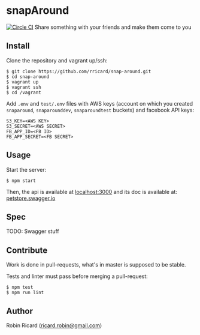 # snapAround

[![Circle CI](https://circleci.com/gh/rricard/snap-around.svg?style=svg&circle-token=c8555431c981b376ab27ac2b3e8414502cf25f62)](https://circleci.com/gh/rricard/snap-around)
Share something with your friends and make them come to you

## Install

Clone the repository and vagrant up/ssh:

```shell
$ git clone https://github.com/rricard/snap-around.git
$ cd snap-around
$ vagrant up
$ vagrant ssh
$ cd /vagrant
```

Add `.env` and `test/.env` files with AWS keys (account on which you created 
`snaparound`, `snaparounddev`, `snaparoundtest` buckets) and facebook API keys:

```
S3_KEY=<AWS KEY>
S3_SECRET=<AWS SECRET>
FB_APP_ID=<FB ID>
FB_APP_SECRET=<FB SECRET>
```

## Usage

Start the server:

```shell
$ npm start
```

Then, the api is available at [localhost:3000](http://localhost:3000) and its
doc is available at: [petstore.swagger.io](http://petstore.swagger.io/?url=http://localhost:3000/v1.0/spec.json)

## Spec

TODO: Swagger stuff

## Contribute

Work is done in pull-requests, what's in master is supposed to be stable.

Tests and linter must pass before merging a pull-request:

```shell
$ npm test
$ npm run lint
```

## Author

Robin Ricard
 ([ricard.robin@gmail.com](mailto:ricard.robin@gmail.com)) 

